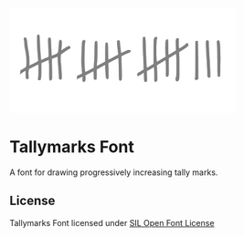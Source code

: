 

![Tallymarks](Tallymarks.png)

# Tallymarks Font

A font for drawing progressively increasing tally marks. 

## License

Tallymarks Font licensed under [SIL Open Font License](https://scripts.sil.org/OFL)
